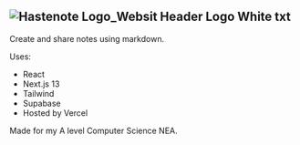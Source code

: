 ![Hastenote Logo_Websit Header Logo White txt](https://user-images.githubusercontent.com/52924494/219954482-51d8cd29-5dd7-42e1-a98d-5b2e991b6e6e.png)
---
Create and share notes using markdown.

Uses:
- React
- Next.js 13
- Tailwind
- Supabase
- Hosted by Vercel

Made for my A level Computer Science NEA.
